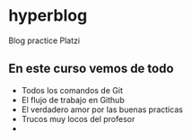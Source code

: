 # hyperblog
Blog practice Platzi

## En este curso vemos de todo 
* Todos los comandos de Git 
* El flujo de trabajo en Github 
* El verdadero amor por las buenas practicas 
* Trucos muy locos del profesor 
* 